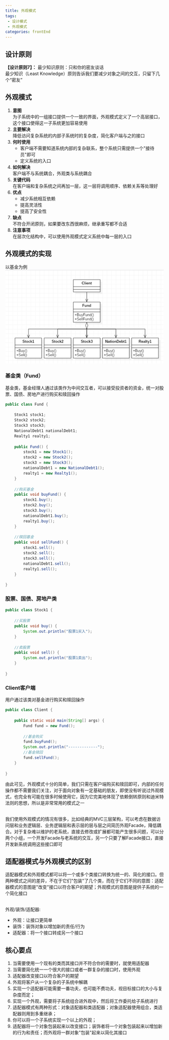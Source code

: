 ```yaml
---
title: 外观模式
tags: 
 - 设计模式
 - 外观模式
categories: frontEnd
---
```


## 设计原则
**【设计原则7】：**
最少知识原则：只和你的密友谈话  
最少知识（Least Knowledge）原则告诉我们要减少对象之间的交互，只留下几个“密友”

## 外观模式
1. **意图**  
为子系统中的一组接口提供一个一致的界面，外观模式定义了一个高层接口，这个接口使得这一子系统更加容易使用
2. **主要解决**  
降低访问复杂系统的内部子系统时的复杂度，简化客户端与之的接口
3. **何时使用**  
   * 客户端不需要知道系统内部的复杂联系，整个系统只需提供一个"接待员"即可
   * 定义系统的入口
4. **如何解决**  
客户端不与系统耦合，外观类与系统耦合
5. **关键代码**  
在客户端和复杂系统之间再加一层，这一层将调用顺序、依赖关系等处理好
6. **优点**  
   * 减少系统相互依赖
   * 提高灵活性
   * 提高了安全性
7. **缺点**  
不符合开闭原则，如果要改东西很麻烦，继承重写都不合适
8. **注意事项**  
在层次化结构中，可以使用外观模式定义系统中每一层的入口

## 外观模式的实现
以基金为例  
![](../../.vuepress/public/img/202004121143.png)  
### 基金类（Fund）
基金类，基金经理人通过该类作为中间交互者，可以接受投资者的资金，统一对股票、国债、房地产进行购买和赎回操作
```java
public class Fund {

    Stock1 stock1;
    Stock2 stock2;
    Stock3 stock3;
    NationalDebt1 nationalDebt1;
    Realty1 realty1;
    
    public Fund() {
        stock1 = new Stock1();
        stock2 = new Stock2();
        stock3 = new Stock3();
        nationalDebt1 = new NationalDebt1();
        realty1 = new Realty1();
    }
    
    //购买基金
    public void buyFund() {
        stock1.buy();
        stock2.buy();
        stock3.buy();
        nationalDebt1.buy();
        realty1.buy();
    }
    
    //赎回基金
    public void sellFund() {
        stock1.sell();
        stock2.sell();
        stock3.sell();
        nationalDebt1.sell();
        realty1.sell();
    }
    
}
```

### 股票、国债、房地产类
```java
public class Stock1 {

    //买股票
    public void buy() {
        System.out.println("股票1买入");
    }
    
    //卖股票
    public void sell() {
        System.out.println("股票1卖出");
    }
    
}
```

### Client客户端
用户通过该类对基金进行购买和赎回操作
```java
public class Client {

    public static void main(String[] args) {
        Fund fund = new Fund();
        
        //基金购买
        fund.buyFund();
        System.out.println("-------------");
        //基金赎回
        fund.sellFund();
    }
    
}
```
由此可见，外观模式十分的简单，我们只需在客户端购买和赎回即可，内部的任何操作都不需要我们关注，对于面向对象有一定基础的朋友，即使没有听说过外观模式，也完全有可能在很多时候使用它，因为它完美地体现了依赖倒转原则和迪米特法则的思想，所以是非常常用的模式之一

&emsp;  
我们使用外观模式的情况有很多，比如经典的MVC三层架构，可以考虑在数据访问层和业务逻辑层、业务逻辑层和表示层的层与层之间简历外观Facade，降低耦合。对于复杂难以维护的老系统，直接去修改或扩展都可能产生很多问题，可以分两个小组，一个开发Facade与老系统的交互，另一个只要了解Facade接口，直接开发新系统调用这些接口即可

## 适配器模式与外观模式的区别
适配器模式和外观模式都可以将一个或多个类接口转换为统一的、简化的接口。但两种模式之间的差异，不在于它们"包装"了几个类，而在于它们不同的意图：适配器模式的意图是"改变"接口以符合客户的期望；外观模式的意图是提供子系统的一个简化接口

&emsp;  
外观/装饰/适配器:
* 外观：让接口更简单
* 装饰：装饰对象以增加新的责任/行为
* 适配器：将一个接口转成另一个接口

## 核心要点
1. 当需要使用一个现有的类而其接口并不符合你的需要时，就使用适配器
2. 当需要简化统一一个很大的接口或者一群复杂的接口时，使用外观
3. 适配器改变接口以符合客户的期望
4. 外观将客户从一个复杂的子系统中解耦
5. 实现一个适配器可能需要一番功夫，也可能不费功夫，视目标接口的大小与复杂度而定；
6. 实现一个外观，需要将子系统组合进外观中，然后将工作委托给子系统进行
7. 适配器模式有两种形式：对象适配器和类适配器；对象适配器使用组合，类适配器则用到多重继承；
8. 你可以将一个子系统实现一个以上的外观；
9. 适配器将一个对象包装起来以改变接口；装饰者将一个对象包装起来以增加新的行为和责任；而外观将一群对象"包装"起来以简化其接口

